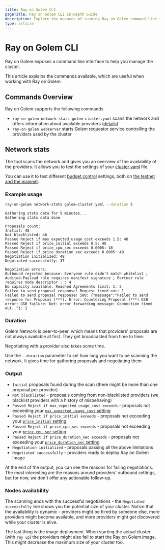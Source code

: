 ```yaml
---
title: Ray on Golem CLI 
pageTitle: Ray on Golem CLI In-Depth Guide
description: Explore the nuances of running Ray on Golem command-line tools 
type: article 
---
```


# Ray on Golem CLI 

Ray on Golem exposes a command line interface to help you manage the cluster.

This article explains the commands available, which are useful when working with Ray on Golem.

## Commands Overview

Ray on Golem supports the following commands
- `ray-on-golem network-stats golem-cluster.yaml` scans the network and offers information about available providers ([details](#network-stats))
- `ray-on-golem webserver` starts Golem requestor service controlling the providers used by the cluster

## Network stats

The tool scans the network and gives you an overview of the availability of the providers.
It allows you to test the settings of your [cluster yaml](/docs/creators/ray/cluster-yaml) file. 

You can use it to test different [budget control](/docs/creators/ray/cluster-yaml#avoiding-too-expensive-providers) settings, both on [the testnet and the mainnet](/docs/creators/ray/cluster-yaml#network).

### Example usage

```bash
ray-on-golem network-stats golem-cluster.yaml --duration 5
```
```
Gathering stats data for 5 minutes...
Gathering stats data done

Proposals count:
Initial: 48
Not blacklisted: 48
Passed Reject if max_expected_usage_cost exceeds 1.5: 48
Passed Reject if price_initial exceeds 0.5: 48
Passed Reject if price_cpu_sec exceeds 0.0005: 48
Passed Reject if price_duration_sec exceeds 0.0005: 48
Negotiation initialized: 48 
Negotiated successfully: 37

Negotiation errors:
Outbound rejected because: Everyone rule didn't match whitelist ; Audited-Payload rule requires manifest signature ; Partner rule requires node descriptor ; : 4
No capacity available. Reached Agreements limit: 1: 2
Failed to send proposal response! Request timed out: 1
Failed to send proposal response! 500: {"message":"Failed to send response for Proposal [***]. Error: Countering Proposal [***] GSB error: GSB failure: Net: error forwarding message: Connection timed out.."}: 1
```

### Duration

Golem Network is peer-to-peer, which means that providers' proposals are not always available at first. They get broadcasted from time to time.

Negotiating with a provider also takes some time.

Use the `--duration` parameter to set how long you want to be scanning the network. It gives time for gathering proposals and negotiating them

### Output

- `Initial` proposals found during the scan (there might be more than one proposal per provider)
- `Not blacklisted` - proposals coming from non-blacklisted providers (we blacklist providers with a history of misbehaving)
- `Passed Reject if max_expected_usage_cost exceeds` - proposals not exceeding your [`max_expected_usage_cost` setting](/docs/creators/ray/cluster-yaml#choosing-the-cheapest-providers-maximum-expected-usage-cost)
- `Passed Reject if price_initial exceeds` - proposals not exceeding your [`price_initial` setting](/docs/creators/ray/cluster-yaml#maximum-provider-prices)
- `Passed Reject if price_cpu_sec exceeds` - proposals not exceeding your [`price_cpu_sec` setting](/docs/creators/ray/cluster-yaml#maximum-provider-prices)
- `Passed Reject if price_duration_sec exceeds` - proposals not exceeding your [`price_duration_sec` setting](/docs/creators/ray/cluster-yaml#maximum-provider-prices)
- `Negotiation initialized` - proposals passing all the above limitations
- `Negotiated successfully` - providers ready to deploy Ray on Golem image

At the end of the output, you can see the reasons for failing negotiations. 
The most interesting are the reasons around providers' outbound settings, but for now, we don't offer any actionable follow-up.

### Nodes availability

The scanning ends with the successful negotiations - the `Negotiated successfully` line shows you the potential size of your cluster.
Notice that the availability is dynamic - providers might be hired by someone else, more providers might become available, and more providers might get discovered while your cluster is alive.

The last thing is the image deployment. When starting the actual cluster (with `ray up`) the providers might also fail to start the Ray on Golem image. This might decrease the maximum size of your cluster too.

